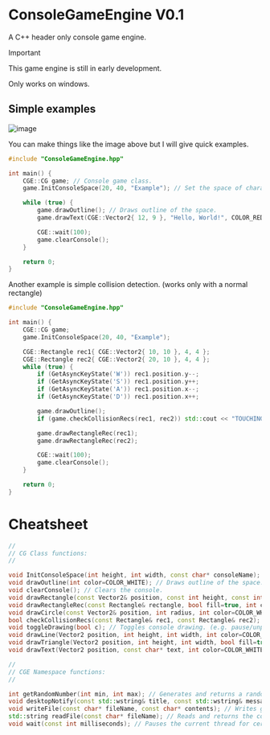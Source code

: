 ConsoleGameEngine V0.1
======================

A C++ header only console game engine.

> [!IMPORTANT]
> This game engine is still in early development.
>
> Only works on windows.

Simple examples
---------------

![image](https://github.com/user-attachments/assets/5d19075d-a71d-4e06-ac3a-3af8a4a5aad6)

You can make things like the image above but I will give quick examples.

```c++
#include "ConsoleGameEngine.hpp"

int main() {
	CGE::CG game; // Console game class.
	game.InitConsoleSpace(20, 40, "Example"); // Set the space of characters to be used.

	while (true) {
		game.drawOutline(); // Draws outline of the space.
		game.drawText(CGE::Vector2{ 12, 9 }, "Hello, World!", COLOR_RED);

		CGE::wait(100);
		game.clearConsole();
	}

	return 0;
}
```

Another example is simple collision detection. (works only with a normal rectangle)

```c++
#include "ConsoleGameEngine.hpp"

int main() {
	CGE::CG game;
	game.InitConsoleSpace(20, 40, "Example");

	CGE::Rectangle rec1{ CGE::Vector2{ 10, 10 }, 4, 4 };
	CGE::Rectangle rec2{ CGE::Vector2{ 20, 10 }, 4, 4 };
	while (true) {
		if (GetAsyncKeyState('W')) rec1.position.y--;
		if (GetAsyncKeyState('S')) rec1.position.y++;
		if (GetAsyncKeyState('A')) rec1.position.x--;
		if (GetAsyncKeyState('D')) rec1.position.x++;

		game.drawOutline();
		if (game.checkCollisionRecs(rec1, rec2)) std::cout << "TOUCHING!";

		game.drawRectangleRec(rec1);
		game.drawRectangleRec(rec2);

		CGE::wait(100);
		game.clearConsole();
	}

	return 0;
}
```

Cheatsheet
==========

```c++
//
// CG Class functions:
//

void InitConsoleSpace(int height, int width, const char* consoleName); // Sets the space of characters to be used.
void drawOutline(int color=COLOR_WHITE); // Draws outline of the space.
void clearConsole(); // Clears the console.
void drawRectangle(const Vector2& position, const int height, const int width, bool fill=true, int color=COLOR_WHITE); // Draws a rectangle in the space.
void drawRectangleRec(const Rectangle& rectangle, bool fill=true, int color=COLOR_WHITE);  // Draws a rectangle in the space. (using Rectangle struct)
void drawCircle(const Vector2& position, int radius, int color=COLOR_WHITE); // Draws a circle in the space.
bool checkCollisionRecs(const Rectangle& rec1, const Rectangle& rec2); // Checks if 2 rectangles are touching.
void toggleDrawing(bool c); // Toggles console drawing. (e.g. pause/unpause game)
void drawLine(Vector2 position, int height, int width, int color=COLOR_WHITE); // Draws a simple line in the space.
void drawTriangle(Vector2 position, int height, int width, bool fill=true, int color=COLOR_WHITE); // Draws a triangle in the space.
void drawText(Vector2 position, const char* text, int color=COLOR_WHITE); // Draws text in the space.

//
// CGE Namespace functions:
//

int getRandomNumber(int min, int max); // Generates and returns a random number.
void desktopNotify(const std::wstring& title, const std::wstring& message, const int time=5, const bool async=true); // Shows a desktop notification.
void writeFile(const char* fileName, const char* contents); // Writes given text to a given file.
std::string readFile(const char* fileName); // Reads and returns the contents of a given file.
void wait(const int milliseconds); // Pauses the current thread for certain amount of milliseconds.
```
